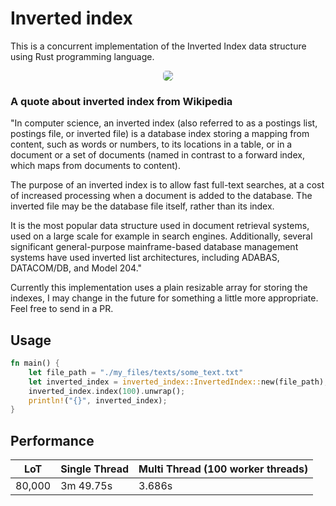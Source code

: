 # Inverted index

This is a concurrent implementation of the Inverted Index data structure using Rust programming language.

<p align="center">
  <img src="https://codefying.files.wordpress.com/2015/12/simpleinvertedindex.jpg?w=640" style="border-radius: 5px;">
</p>

### A quote about inverted index from Wikipedia

"In computer science, an inverted index (also referred to as a postings list, postings file, or inverted file) is a database index storing a mapping from content, such as words or numbers, to its locations in a table, or in a document or a set of documents (named in contrast to a forward index, which maps from documents to content).

The purpose of an inverted index is to allow fast full-text searches, at a cost of increased processing when a document is added to the database. The inverted file may be the database file itself, rather than its index.

It is the most popular data structure used in document retrieval systems, used on a large scale for example in search engines. Additionally, several significant general-purpose mainframe-based database management systems have used inverted list architectures, including ADABAS, DATACOM/DB, and Model 204."

Currently this implementation uses a plain resizable array for storing the indexes, I may change in the future for something a little more appropriate. Feel free to send in a PR.

## Usage

```rust
fn main() {
    let file_path = "./my_files/texts/some_text.txt"
    let inverted_index = inverted_index::InvertedIndex::new(file_path);
    inverted_index.index(100).unwrap();
    println!("{}", inverted_index);
}
```

## Performance

| LoT    | Single Thread | Multi Thread (100 worker threads) |
| ------ | ------------- | -------------------------- |
| 80,000 | 3m 49.75s     | 3.686s                     |
